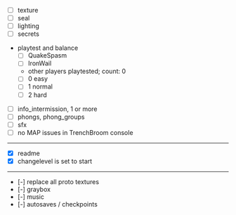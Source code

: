 - [ ] texture
- [ ] seal
- [ ] lighting
- [ ] secrets
- playtest and balance
  - [ ] QuakeSpasm
  - [ ] IronWail
  - other players playtested; count: 0
  - [ ] 0 easy
  - [ ] 1 normal
  - [ ] 2 hard
- [ ] info_intermission, 1 or more
- [ ] phongs, phong_groups
- [ ] sfx
- [ ] no MAP issues in TrenchBroom console

---

- [x] readme
- [x] changelevel is set to start

---

- [-] replace all proto textures
- [-] graybox
- [-] music
- [-] autosaves / checkpoints
